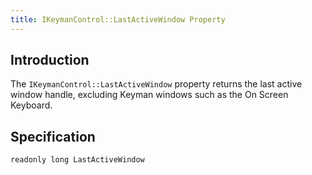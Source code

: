 ```yaml
---
title: IKeymanControl::LastActiveWindow Property
---
```


## Introduction

The `IKeymanControl::LastActiveWindow` property returns the last active
window handle, excluding Keyman windows such as the On Screen Keyboard.

## Specification

``` clike
readonly long LastActiveWindow
```
